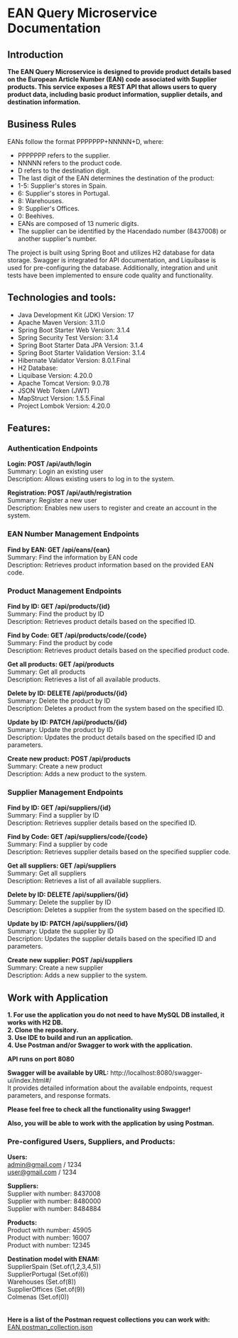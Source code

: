 # EAN Query Microservice Documentation

## Introduction

**The EAN Query Microservice is designed to provide product details based on the European Article Number (EAN) code associated with Supplier products. 
This service exposes a REST API that allows users to query product data, including basic product information, supplier details, and destination information.**

## Business Rules

EANs follow the format PPPPPPP+NNNNN+D, where:
* PPPPPPP refers to the supplier.
* NNNNN refers to the product code.
* D refers to the destination digit.
* The last digit of the EAN determines the destination of the product:
* 1-5: Supplier's stores in Spain.
* 6: Supplier's stores in Portugal.
* 8: Warehouses.
* 9: Supplier's Offices.
* 0: Beehives.
* EANs are composed of 13 numeric digits.
* The supplier can be identified by the Hacendado number (8437008) or another supplier's number.


The project is built using Spring Boot and utilizes H2 database for data storage. 
Swagger is integrated for API documentation, and Liquibase is used for pre-configuring the database. 
Additionally, integration and unit tests have been implemented to ensure code quality and functionality.

## Technologies and tools:
* Java Development Kit (JDK) Version: 17
* Apache Maven Version: 3.11.0
* Spring Boot Starter Web Version: 3.1.4
* Spring Security Test Version: 3.1.4
* Spring Boot Starter Data JPA Version: 3.1.4
* Spring Boot Starter Validation Version: 3.1.4
* Hibernate Validator Version: 8.0.1.Final
* H2 Database:
* Liquibase Version: 4.20.0
* Apache Tomcat Version: 9.0.78
* JSON Web Token (JWT)
* MapStruct Version: 1.5.5.Final
* Project Lombok Version: 4.20.0

## Features:

### Authentication Endpoints

**Login: POST /api/auth/login** <br>
Summary: Login an existing user<br>
Description: Allows existing users to log in to the system.<br>

**Registration: POST /api/auth/registration**<br>
Summary: Register a new user<br>
Description: Enables new users to register and create an account in the system.<br>


### EAN Number Management Endpoints

**Find by EAN: GET /api/eans/{ean}**<br>
Summary: Find the information by EAN code<br>
Description: Retrieves product information based on the provided EAN code.<br>


### Product Management Endpoints

**Find by ID: GET /api/products/{id}**<br>
Summary: Find the product by ID<br>
Description: Retrieves product details based on the specified ID.<br>

**Find by Code: GET /api/products/code/{code}**<br>
Summary: Find the product by code<br>
Description: Retrieves product details based on the specified product code.<br>

**Get all products: GET /api/products**<br>
Summary: Get all products<br>
Description: Retrieves a list of all available products.<br>

**Delete by ID: DELETE /api/products/{id}**<br>
Summary: Delete the product by ID<br>
Description: Deletes a product from the system based on the specified ID.<br>

**Update by ID: PATCH /api/products/{id}**<br>
Summary: Update the product by ID<br>
Description: Updates the product details based on the specified ID and parameters.<br>

**Create new product: POST /api/products**<br>
Summary: Create a new product<br>
Description: Adds a new product to the system.<br>


### Supplier Management Endpoints

**Find by ID: GET /api/suppliers/{id}**<br>
Summary: Find a supplier by ID<br>
Description: Retrieves supplier details based on the specified ID.<br>

**Find by Code: GET /api/suppliers/code/{code}**<br>
Summary: Find a supplier by code<br>
Description: Retrieves supplier details based on the specified supplier code.<br>

**Get all suppliers: GET /api/suppliers**<br>
Summary: Get all suppliers<br>
Description: Retrieves a list of all available suppliers.<br>

**Delete by ID: DELETE /api/suppliers/{id}**<br>
Summary: Delete the supplier by ID<br>
Description: Deletes a supplier from the system based on the specified ID.<br>

**Update by ID: PATCH /api/suppliers/{id}**<br>
Summary: Update the supplier by ID<br>
Description: Updates the supplier details based on the specified ID and parameters.<br>

**Create new supplier: POST /api/suppliers**<br>
Summary: Create a new supplier<br>
Description: Adds a new supplier to the system.<br>


## Work with Application

**1. For use the application you do not need to have MySQL DB installed, it works with H2 DB.<br>**
**2. Clone the repository.<br>**
**3. Use IDE to build and run an application.<br>**
**4. Use Postman and/or Swagger to work with the application.<br>**

**API runs on port 8080**<br>

**Swagger will be available by URL:**
http://localhost:8080/swagger-ui/index.html#/ <br>
It provides detailed information about the available endpoints, request parameters, and response formats.

**Please feel free to check all the functionality using Swagger!**<br>

**Also, you will be able to work with the application by using Postman.**<br>

### Pre-configured Users, Suppliers, and Products:<br>

**Users:**<br>
admin@gmail.com / 1234 <br>
user@gmail.com / 1234 <br>

**Suppliers:**<br>
Supplier with number: 8437008<br>
Supplier with number: 8480000<br>
Supplier with number: 8484884<br>

**Products:**<br>
Product with number: 45905<br>
Product with number: 16007<br>
Product with number: 12345<br>

**Destination model with ENAM:**<br>
SupplierSpain (Set.of(1,2,3,4,5))<br>
SupplierPortugal (Set.of(6))<br>
Warehouses (Set.of(8))<br>
SupplierOffices (Set.of(9))<br>
Colmenas (Set.of(0))<br>
<br>
<br>
**Here is a list of the Postman request collections you can work with:<br>**
[EAN.postman_collection.json](EAN.postman_collection.json)
<br>
